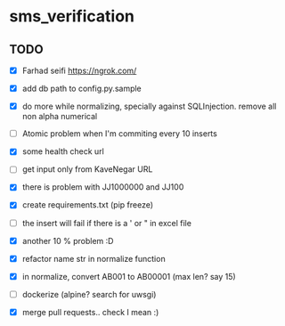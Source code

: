 # sms_verification


## TODO
- [x] Farhad seifi https://ngrok.com/
- [x] add db path to config.py.sample
- [x] do more while normalizing, specially against SQLInjection. remove all non alpha numerical
- [ ] Atomic problem when I'm commiting every 10 inserts
- [x] some health check url
- [ ] get input only from KaveNegar URL 
- [x] there is problem with JJ1000000 and JJ100
- [x] create requirements.txt (pip freeze)
- [ ] the insert will fail if there is a ' or " in excel file
- [x] another 10 % problem :D
- [x] refactor name str in normalize function
- [x] in normalize, convert AB001 to AB00001 (max len? say 15)
- [ ] dockerize (alpine? search for uwsgi)
- [x] merge pull requests.. check I mean :)

